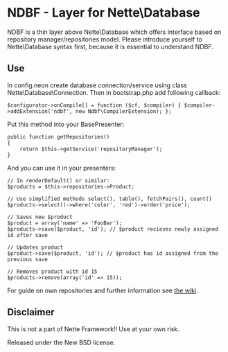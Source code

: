 NDBF - Layer for Nette\Database
===============================

NDBF is a thin layer above Nette\Database which offers interface based on repository manager/repositories model.
Please introduce yourself to Nette\Database syntax first, because it is essential to understand NDBF.

Use
---
In config.neon create database connection/service using class Nette\Database\Connection. Then in bootstrap.php add following callback:

    $configurator->onCompile[] = function ($cf, $compiler) { $compiler->addExtension('ndbf', new Ndbf\CompilerExtension); };

Put this method into your BasePresenter:

    public function getRepositories()
    {
        return $this->getService('repositoryManager');
    }

And you can use it in your presenters:

    // In renderDefault() or similar:
    $products = $this->repositories->Product;

    // Use simplified methods select(), table(), fetchPairs(), count()
    $products->select()->where('color', 'red')->order('price');

    // Saves new $product
    $product = array('name' => 'FooBar');
    $products->save($product, 'id'); // $product recieves newly assigned id after save

    // Updates product
    $product->save($product, 'id'); // $product has id assigned from the previous save

    // Removes product with id 15
    $products->remove(array('id' => 15));


For guide on own repositories and further information see [the wiki](/OndrejSlamecka/ndbf/wiki).


Disclaimer
----------
This is not a part of Nette Framework!! Use at your own risk.

Released under the New BSD license.
